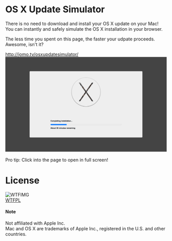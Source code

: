 # OS X Update Simulator

There is no need to download and install your OS X update on your Mac!  
You can instantly and safely simulate the OS X installation in your browser.

The less time you spent on this page, the faster your udpate proceeds. Awesome, isn't it?

[http://jomo.tv/osxupdatesimulator/
![screenshot](screenshot.png)](http://jomo.tv/osxupdatesimulator/)

Pro tip: Click into the page to open in full screen!

# License

![WTFIMG](http://www.wtfpl.net/wp-content/uploads/2012/12/logo-220x1601.png)  
[WTFPL](LICENSE.txt)

#### Note

Not affiliated with Apple Inc.  
Mac and OS X are trademarks of Apple Inc., registered in the U.S. and other countries.
